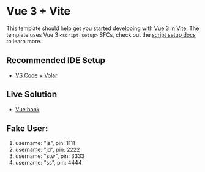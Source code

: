 # Vue 3 + Vite

This template should help get you started developing with Vue 3 in Vite. The template uses Vue 3 `<script setup>` SFCs, check out the [script setup docs](https://v3.vuejs.org/api/sfc-script-setup.html#sfc-script-setup) to learn more.

## Recommended IDE Setup

- [VS Code](https://code.visualstudio.com/) + [Volar](https://marketplace.visualstudio.com/items?itemName=johnsoncodehk.volar)

## Live Solution

- [Vue bank](https://bank-dashboard-three.vercel.app/login)

## Fake User:

1. username: "js", pin: 1111
2. username: "jd", pin: 2222
3. username: "stw", pin: 3333
4. username: "ss", pin: 4444
